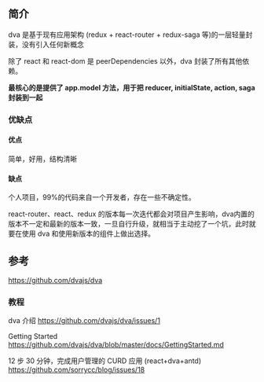 ## 简介
dva 是基于现有应用架构 (redux + react-router + redux-saga 等)的一层轻量封装，没有引入任何新概念

除了 react 和 react-dom 是 peerDependencies 以外，dva 封装了所有其他依赖。

**最核心的是提供了 app.model 方法，用于把 reducer, initialState, action, saga 封装到一起**

### 优缺点
#### 优点
简单，好用，结构清晰

#### 缺点
个人项目，99%的代码来自一个开发者，存在一些不确定性。

react-router、react、redux 的版本每一次迭代都会对项目产生影响，dva内置的版本不一定和最新的版本一致，一旦自行升级，就相当于主动挖了一个坑，此时就要在使用 dva 和使用新版本的组件上做出选择。


## 参考

https://github.com/dvajs/dva

### 教程
dva 介绍
https://github.com/dvajs/dva/issues/1

Getting Started
https://github.com/dvajs/dva/blob/master/docs/GettingStarted.md

12 步 30 分钟，完成用户管理的 CURD 应用 (react+dva+antd) 
https://github.com/sorrycc/blog/issues/18



